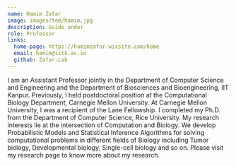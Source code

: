 ```yaml
---
name: Hamim Zafar
image: images/tem/hamim.jpg
description: Guide under
role: Professor
links:
  home-page: https://hamimzafar.wixsite.com/home
  email: hamim@iitk.ac.in
  github: Zafar-Lab
---
```


I am an Assistant Professor jointly in the Department of Computer Science and Engineering and the Department of Biosciences and Bioengineering, IIT Kanpur. Previously, I held postdoctoral position at the Computational Biology Department, Carnegie Mellon University. At Carnegie Mellon University, I was a recipient of the Lane Fellowship. I completed my Ph.D. from the Department of Computer Science, Rice University. My research interests lie at the intersection of Computation and Biology. We develop Probabilistic Models and Statistical Inference Algorithms for solving computational problems in different fields of Biology including Tumor biology, Developmental biology, Single-cell biology and so on. Please visit my research page to know more about my research. 